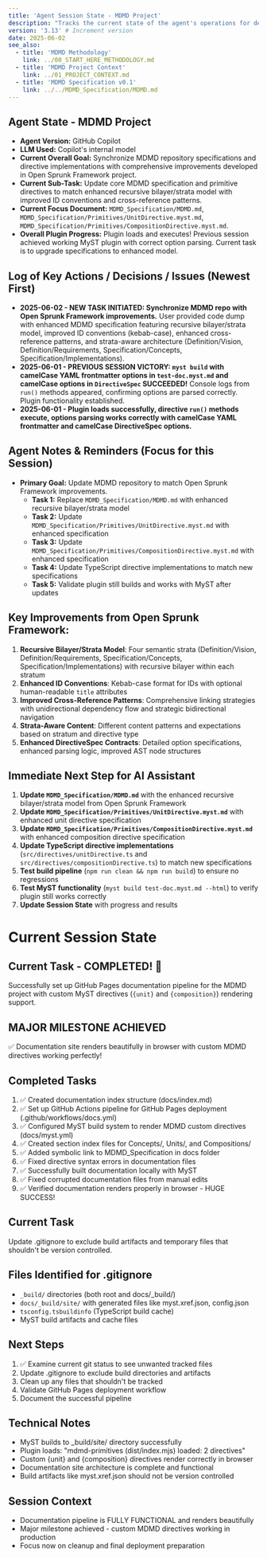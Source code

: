 ```yaml
---
title: 'Agent Session State - MDMD Project'
description: "Tracks the current state of the agent's operations for developing the MDMD MyST plugin and specifications."
version: '3.13' # Increment version
date: 2025-06-02
see_also:
  - title: 'MDMD Methodology'
    link: ../00_START_HERE_METHODOLOGY.md
  - title: 'MDMD Project Context'
    link: ../01_PROJECT_CONTEXT.md
  - title: 'MDMD Specification v0.1'
    link: ../../MDMD_Specification/MDMD.md
---
```


## Agent State - MDMD Project

- **Agent Version:** GitHub Copilot
- **LLM Used:** Copilot's internal model
- **Current Overall Goal:** Synchronize MDMD repository specifications and directive implementations with comprehensive improvements developed in Open Sprunk Framework project.
- **Current Sub-Task:** Update core MDMD specification and primitive directives to match enhanced recursive bilayer/strata model with improved ID conventions and cross-reference patterns.
- **Current Focus Document:** `MDMD_Specification/MDMD.md`, `MDMD_Specification/Primitives/UnitDirective.myst.md`, `MDMD_Specification/Primitives/CompositionDirective.myst.md`.
- **Overall Plugin Progress:** Plugin loads and executes! Previous session achieved working MyST plugin with correct option parsing. Current task is to upgrade specifications to enhanced model.

## Log of Key Actions / Decisions / Issues (Newest First)

- **2025-06-02 - NEW TASK INITIATED: Synchronize MDMD repo with Open Sprunk Framework improvements.** User provided code dump with enhanced MDMD specification featuring recursive bilayer/strata model, improved ID conventions (kebab-case), enhanced cross-reference patterns, and strata-aware architecture (Definition/Vision, Definition/Requirements, Specification/Concepts, Specification/Implementations).
- **2025-06-01 - PREVIOUS SESSION VICTORY: `myst build` with camelCase YAML frontmatter options in `test-doc.myst.md` and camelCase options in `DirectiveSpec` SUCCEEDED!** Console logs from `run()` methods appeared, confirming options are parsed correctly. Plugin functionality established.
- **2025-06-01 - Plugin loads successfully, directive `run()` methods execute, options parsing works correctly with camelCase YAML frontmatter and camelCase DirectiveSpec options.**

## Agent Notes & Reminders (Focus for this Session)

- **Primary Goal:** Update MDMD repository to match Open Sprunk Framework improvements.
  - **Task 1:** Replace `MDMD_Specification/MDMD.md` with enhanced recursive bilayer/strata model
  - **Task 2:** Update `MDMD_Specification/Primitives/UnitDirective.myst.md` with enhanced specification
  - **Task 3:** Update `MDMD_Specification/Primitives/CompositionDirective.myst.md` with enhanced specification
  - **Task 4:** Update TypeScript directive implementations to match new specifications
  - **Task 5:** Validate plugin still builds and works with MyST after updates

## Key Improvements from Open Sprunk Framework:

1. **Recursive Bilayer/Strata Model**: Four semantic strata (Definition/Vision, Definition/Requirements, Specification/Concepts, Specification/Implementations) with recursive bilayer within each stratum
2. **Enhanced ID Conventions**: Kebab-case format for IDs with optional human-readable `title` attributes
3. **Improved Cross-Reference Patterns**: Comprehensive linking strategies with unidirectional dependency flow and strategic bidirectional navigation
4. **Strata-Aware Content**: Different content patterns and expectations based on stratum and directive type
5. **Enhanced DirectiveSpec Contracts**: Detailed option specifications, enhanced parsing logic, improved AST node structures

## Immediate Next Step for AI Assistant

1. **Update `MDMD_Specification/MDMD.md`** with the enhanced recursive bilayer/strata model from Open Sprunk Framework
2. **Update `MDMD_Specification/Primitives/UnitDirective.myst.md`** with enhanced unit directive specification
3. **Update `MDMD_Specification/Primitives/CompositionDirective.myst.md`** with enhanced composition directive specification
4. **Update TypeScript directive implementations** (`src/directives/unitDirective.ts` and `src/directives/compositionDirective.ts`) to match new specifications
5. **Test build pipeline** (`npm run clean && npm run build`) to ensure no regressions
6. **Test MyST functionality** (`myst build test-doc.myst.md --html`) to verify plugin still works correctly
7. **Update Session State** with progress and results

# Current Session State

## Current Task - COMPLETED! 🎉
Successfully set up GitHub Pages documentation pipeline for the MDMD project with custom MyST directives (`{unit}` and `{composition}`) rendering support.

## MAJOR MILESTONE ACHIEVED
✅ Documentation site renders beautifully in browser with custom MDMD directives working perfectly!

## Completed Tasks
1. ✅ Created documentation index structure (docs/index.md)
2. ✅ Set up GitHub Actions pipeline for GitHub Pages deployment (.github/workflows/docs.yml)
3. ✅ Configured MyST build system to render MDMD custom directives (docs/myst.yml)
4. ✅ Created section index files for Concepts/, Units/, and Compositions/
5. ✅ Added symbolic link to MDMD_Specification in docs folder
6. ✅ Fixed directive syntax errors in documentation files
7. ✅ Successfully built documentation locally with MyST
8. ✅ Fixed corrupted documentation files from manual edits
9. ✅ Verified documentation renders properly in browser - HUGE SUCCESS!

## Current Task
Update .gitignore to exclude build artifacts and temporary files that shouldn't be version controlled.

## Files Identified for .gitignore
- `_build/` directories (both root and docs/_build/)
- `docs/_build/site/` with generated files like myst.xref.json, config.json
- `tsconfig.tsbuildinfo` (TypeScript build cache)
- MyST build artifacts and cache files

## Next Steps
1. ✅ Examine current git status to see unwanted tracked files
2. Update .gitignore to exclude build directories and artifacts
3. Clean up any files that shouldn't be tracked
4. Validate GitHub Pages deployment workflow
5. Document the successful pipeline

## Technical Notes
- MyST builds to _build/site/ directory successfully
- Plugin loads: "mdmd-primitives (dist/index.mjs) loaded: 2 directives"
- Custom {unit} and {composition} directives render correctly in browser
- Documentation site architecture is complete and functional
- Build artifacts like myst.xref.json should not be version controlled

## Session Context
- Documentation pipeline is FULLY FUNCTIONAL and renders beautifully
- Major milestone achieved - custom MDMD directives working in production
- Focus now on cleanup and final deployment preparation
